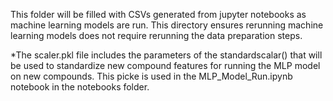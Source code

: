 This folder will be filled with CSVs generated from jupyter notebooks as machine learning models are run. This directory ensures rerunning
machine learning models does not require rerunning the data preparation steps. 

*The scaler.pkl file includes the parameters of the standardscalar() that will be used to standardize new compound features for running the MLP model on new compounds. This picke is used in the MLP_Model_Run.ipynb notebook in the notebooks folder. 